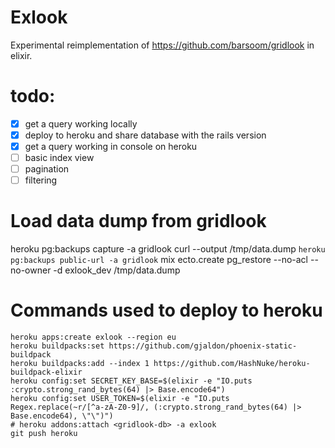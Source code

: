 # Exlook

Experimental reimplementation of <https://github.com/barsoom/gridlook> in elixir.

# todo:

- [x] get a query working locally
- [x] deploy to heroku and share database with the rails version
- [x] get a query working in console on heroku
- [ ] basic index view
- [ ] pagination
- [ ] filtering

# Load data dump from gridlook

   heroku pg:backups capture -a gridlook
   curl --output /tmp/data.dump `heroku pg:backups public-url -a gridlook`
   mix ecto.create
   pg_restore --no-acl --no-owner -d exlook_dev /tmp/data.dump

# Commands used to deploy to heroku

    heroku apps:create exlook --region eu
    heroku buildpacks:set https://github.com/gjaldon/phoenix-static-buildpack
    heroku buildpacks:add --index 1 https://github.com/HashNuke/heroku-buildpack-elixir
    heroku config:set SECRET_KEY_BASE=$(elixir -e "IO.puts :crypto.strong_rand_bytes(64) |> Base.encode64")
    heroku config:set USER_TOKEN=$(elixir -e "IO.puts Regex.replace(~r/[^a-zA-Z0-9]/, (:crypto.strong_rand_bytes(64) |> Base.encode64), \"\")")
    # heroku addons:attach <gridlook-db> -a exlook
    git push heroku
